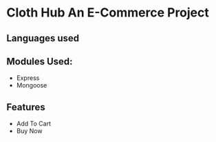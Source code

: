 # Cloth Hub An E-Commerce Project

## Languages used

## Modules Used:

- Express
- Mongoose


## Features

- Add To Cart
- Buy Now 